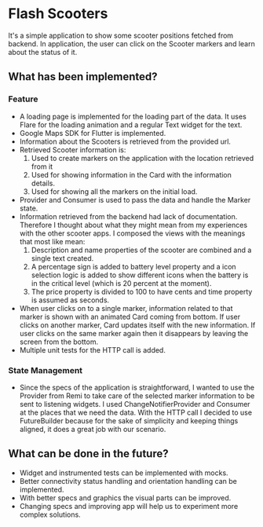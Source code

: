 # Flash Scooters

It's a simple application to show some scooter positions fetched from backend. In application,
the user can click on the Scooter markers and learn about the status of it. 

## What has been implemented?

### Feature
- A loading page is implemented for the loading part of the data. It uses Flare for the
loading animation and a regular Text widget for the text.
- Google Maps SDK for Flutter is implemented. 
- Information about the Scooters is retrieved from the provided url.
- Retrieved Scooter information is:
    1. Used to create markers on the application with the location retrieved from it
    2. Used for showing information in the Card with the information details.
    3. Used for showing all the markers on the initial load.
- Provider and Consumer is used to pass the data and handle the Marker state. 
- Information retrieved from the backend had lack of documentation. Therefore I thought about what
they might mean from my experiences with the other scooter apps. I composed the views with the meanings that most like mean:
    1. Description and name properties of the scooter are combined and a single text created.
    2. A percentage sign is added to battery level property and a icon selection logic is added to show different icons when 
    the battery is in the critical level (which is 20 percent at the moment).
    3. The price property is divided to 100 to have cents and time property is assumed as seconds.
- When user clicks on to a single marker, information related to that marker is shown with an animated Card coming from bottom.
If user clicks on another marker, Card updates itself with the new information. If user clicks on the same marker again then it 
disappears by leaving the screen from the bottom.
- Multiple unit tests for the HTTP call is added. 

### State Management
- Since the specs of the application is straightforward, I wanted to use the Provider from Remi to take care of the selected marker
information to be sent to listening widgets. I used ChangeNotifierProvider and Consumer at the places that we need the data. With the HTTP
call I decided to use FutureBuilder because for the sake of simplicity and keeping things aligned, it does a great job with our scenario. 

## What can be done in the future?

- Widget and instrumented tests can be implemented with mocks.
- Better connectivity status handling and orientation handling can be implemented.
- With better specs and graphics the visual parts can be improved.
- Changing specs and improving app will help us to experiment more complex solutions.
